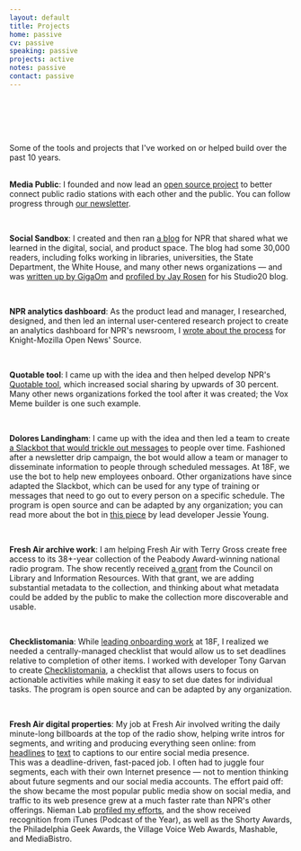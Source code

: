 ```yaml
---
layout: default
title: Projects
home: passive
cv: passive
speaking: passive
projects: active
notes: passive
contact: passive
---
```


<br>
<br>
<br>
<br>

Some of the tools and projects that I've worked on or helped build over the past 10 years. <br><br>

<b>Media Public</b>: I founded and now lead an [open source project](https://github.com/mediapublic/mediapublic) to better connect public radio stations with each other and the public. You can follow progress through [our newsletter](www.tinyletter.com/mediapublic).

<br>

<b>Social Sandbox</b>: I created and then ran [a blog](http://socialmediadesk.tumblr.com/) for NPR that shared what we learned in the digital, social, and product space. The blog had some 30,000 readers, including folks working in libraries, universities, the State Department, the White House, and many other news organizations — and was [written up by GigaOm](https://gigaom.com/2014/11/21/yes-your-media-outlet-can-learn-something-from-the-kardashians/) and [profiled by Jay Rosen](https://nyustudio20.wordpress.com/2014/12/04/jay-talks-to-melody-kramer-nprs-social-media-strategist/) for his Studio20 blog.

<br>

<b>NPR analytics dashboard</b>: As the product lead and manager, I researched, designed, and then led an internal user-centered research project to create an analytics dashboard for NPR's newsroom, I [wrote about the process](https://source.opennews.org/en-US/learning/building-smart-newsroom-tools/) for Knight-Mozilla Open News' Source.

<br>

<b>Quotable tool</b>: I came up with the idea and then helped develop NPR's [Quotable tool](http://digitalservices.npr.org/post/make-stories-more-shareable-social-media-quotable-images), which increased social sharing by upwards of 30 percent. Many other news organizations forked the tool after it was created; the Vox Meme builder is one such example.

<br>

<b>Dolores Landingham</b>: I came up with the idea and then led a team to create [a Slackbot that would trickle out messages](https://github.com/18F/dolores-landingham-bot) to people over time. Fashioned after a newsletter drip campaign, the bot would allow a team or manager to disseminate information to people through scheduled messages. At 18F, we use the bot to help new employees onboard. Other organizations have since adapted the Slackbot, which can be used for any type of training or messages that need to go out to every person on a specific schedule. The program is open source and can be adapted by any organization; you can read more about the bot in [this piece](https://18f.gsa.gov/2015/12/15/how-bot-named-dolores-landingham-transformed-18fs-onboarding/) by lead developer Jessie Young.

<br>

<b>Fresh Air archive work</b>: I am helping Fresh Air with Terry Gross create free access to its 38+-year collection of the Peabody Award-winning national radio program. The show recently received [a grant](http://www.clir.org/hiddencollections/awards/for-2014) from the Council on Library and Information Resources. With that grant, we are adding substantial metadata to the collection, and thinking about what metadata could be added by the public to make the collection more discoverable and usable. 

<br>

<b>Checklistomania</b>: While [leading onboarding work](https://18f.gsa.gov/2015/12/01/how-we-dramatically-improved-18fs-onboarding-process-in-3-months/) at 18F, I realized we needed a centrally-managed checklist that would allow us to set deadlines relative to completion of other items. I worked with developer Tony Garvan to create [Checklistomania](https://github.com/18F/checklistomania), a checklist that allows users to focus on actionable activities while making it easy to set due dates for individual tasks. The program is open source and can be adapted by any organization.

<br>

<b>Fresh Air digital properties</b>: My job at Fresh Air involved writing the daily minute-long billboards at the top of the radio show, helping write intros for segments, and writing and producing everything seen online: from [headlines](http://www.npr.org/2010/03/24/124052961/south-park-celebrates-14-years-of-fart-jokes) to [text](http://www.npr.org/2011/12/29/144077273/maurice-sendak-on-life-death-and-childrens-lit) to captions to our entire social media presence. 
<br>
This was a deadline-driven, fast-paced job. I often had to juggle four segments, each with their own Internet presence — not to mention thinking about future segments and our social media accounts. The effort paid off: the show became the most popular public media show on social media, and traffic to its web presence grew at a much faster rate than NPR's other offerings. Nieman Lab [profiled my efforts](http://www.niemanlab.org/2012/04/meet-the-most-popular-woman-at-nprs-fresh-air-and-its-not-terry-gross/), and the show received recognition from iTunes (Podcast of the Year), as well as the Shorty Awards, the Philadelphia Geek Awards, the Village Voice Web Awards, Mashable, and MediaBistro.

<br>


